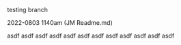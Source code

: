 testing branch

2022-0803 1140am (JM Readme.md)



asdf
asdf
asdf
asdf
asdf
asdf
asdf
asdf
asdf
asdf
asdf
asdf
